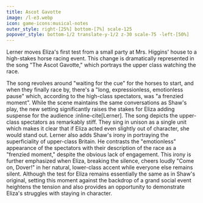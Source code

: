 ```yaml
---
title: Ascot Gavotte
image: /l-e3.webp
icon: game-icons:musical-notes
outer_style: right-[25%] bottom-[7%] scale-125
popover_style: bottom-1/2 translate-y-1/2 z-30 scale-75 -left-[50%]
---
```

Lerner moves Eliza's first test from a small party at Mrs. Higgins' house to a high-stakes horse racing event. This change is dramatically represented in the song "The Ascot Gavotte," which portrays the upper class watching the race.
<!--more-->
The song revolves around "waiting for the cue" for the horses to start, and when they finally race by, there's a "long, expressionless, emotionless pause" which, according to the high-class spectators, was "a frenzied moment". While the scene maintains the same conversations as Shaw's play, the new setting significantly raises the stakes for Eliza adding suspense for the audience :inline-cite[Lerner]. The song depicts the upper-class spectators as remarkably stiff. They sing in unison as a single unit which makes it clear that if Eliza acted even slightly out of character, she would stand out. Lerner also adds Shaw's irony in portraying the superficiality of upper-class Britain. He contrasts the "emotionless" appearance of the spectators with their description of the race as a "frenzied moment," despite the obvious lack of engagement. This irony is further emphasized when Eliza, breaking the silence, cheers loudly "Come on, Dover!" in her natural, lower-class accent while everyone else remains silent.
Although the test for Eliza remains essentially the same as in Shaw's original, setting this moment against the backdrop of a grand social event heightens the tension and also provides an opportunity to demonstrate Eliza's struggles with staying in character.



